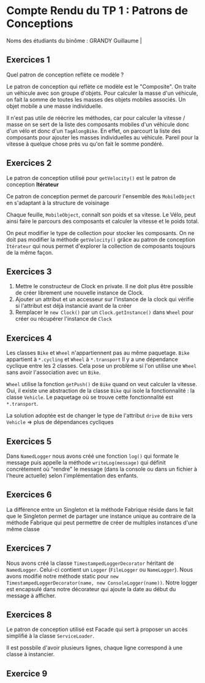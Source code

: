 # Compte Rendu du TP 1 : Patrons de Conceptions

Noms des étudiants du binôme : GRANDY Guillaume | 

## Exercices 1

Quel patron de conception reflète ce modèle ?

Le patron de conception qui reflète ce modèle est le "Composite". 
On traite un véhicule avec son groupe d'objets. Pour calculer la masse d'un véhicule, on fait la somme de toutes les 
masses des objets mobiles associés. Un objet mobile a une masse individuelle.

Il n'est pas utile de réécrire les méthodes, car pour calculer la vitesse / masse on se sert de la liste des composants 
mobiles d'un véhicule donc d'un vélo et donc d'un `TagAlongBike`. En effet, on parcourt la liste des composants pour 
ajouter les masses individuelles au véhicule. Pareil pour la vitesse à quelque chose près vu qu'on fait le somme pondéré.

## Exercices 2

Le patron de conception utilisé pour `getVelocity()` est le patron de conception **Itérateur**

Ce patron de conception permet de parcourir l'ensemble des `MobileObject` en s'adaptant à la structure de voisinage

Chaque feuille, `MobileObject`, connaît son poids et sa vitesse. Le Vélo, peut ainsi faire le parcours des composants
et calculer la vitesse et le poids total.

On peut modifier le type de collection pour stocker les composants. On ne doit pas modifier la méthode `getVelocity()` 
grâce au patron de conception `Itérateur` qui nous permet d'explorer la collection de composants toujours de la même 
façon.

## Exercices 3

1. Mettre le constructeur de Clock en private. Il ne doit plus être possible de créer librement une nouvelle instance de 
Clock.
2. Ajouter un attribut et un accesseur sur l'instance de la clock qui vérifie si l'attribut est déjà instancié avant de 
la créer
3. Remplacer le `new Clock()` par un `Clock.getInstance()` dans `Wheel` pour créer ou récupérer l'instance de `Clock`

## Exercices 4

Les classes `Bike` et `Wheel` n'appartiennent pas au même paquetage. `Bike` appartient à `*.cycling` et `Wheel` à 
`*.transport`
Il y a une dépendance cyclique entre les 2 classes. Cela pose un problème si l'on utilise une `Wheel` sans avoir 
l'association avec un `Bike`.

`Wheel` utilise la fonction `getPush()` de `Bike` quand on veut calculer la vitesse.
Oui, il existe une abstraction de la classe `Bike` qui isole la fonctionnalité : la classe `Vehicle`. Le paquetage où se 
trouve cette fonctionnalité est `*.transport`.

La solution adoptée est de changer le type de l'attribut `drive` de `Bike` vers `Vehicle` => plus de dépendances 
cycliques

## Exercices 5

Dans `NamedLogger` nous avons créé une fonction `log()` qui formate le message puis appelle la méthode 
`writeLog(message)` qui définit concrètement où "rendre" le message (dans la console ou dans un fichier à l'heure 
actuelle) selon l'implémentation des enfants.

## Exercices 6

La différence entre un Singleton et la méthode Fabrique réside dans le fait que le Singleton permet de partager une 
instance unique au contraire de la méthode Fabrique qui peut permettre de créer de multiples instances d'une même classe

## Exercices 7

Nous avons créé la classe `TimestampedLoggerDecorator` héritant de `NamedLogger`. Celui-ci contient un `Logger` 
(`FileLogger` ou `NameLogger`).
Nous avons modifié notre méthode static pour `new TimestampedLoggerDecorator(name, new ConsoleLogger(name))`. 
Notre logger est encapsulé dans notre décorateur qui ajoute la date au début du message à afficher.

## Exercices 8

Le patron de conception utilisé est Facade qui sert à proposer un accès simplifié à la classe `ServiceLoader`.

Il est possbile d'avoir plusieurs lignes, chaque ligne correspond à une classe à instancier.

## Exercice 9







